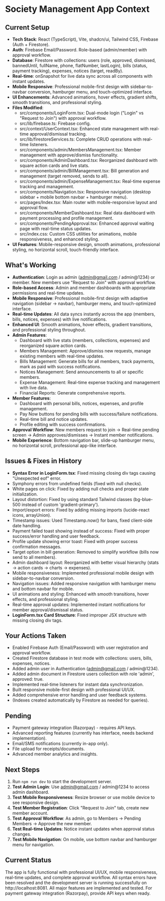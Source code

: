 # Society Management App Context

## Current Setup
- **Tech Stack**: React (TypeScript), Vite, shadcn/ui, Tailwind CSS, Firebase (Auth + Firestore).
- **Auth**: Firebase Email/Password. Role-based (admin/member) with approval workflow.
- **Database**: Firestore with collections: users (role, approved, dismissed, bannedUntil, fullName, phone, flatNumber, lastLogin), bills (status, payment tracking), expenses, notices (target, readBy).
- **Real-time**: onSnapshot for live data sync across all components with instant updates.
- **Mobile Responsive**: Professional mobile-first design with sidebar-to-navbar conversion, hamburger menu, and touch-optimized interface.
- **UI Enhancements**: Advanced animations, hover effects, gradient shifts, smooth transitions, and professional styling.
- **Files Modified**:
  - src/components/LoginForm.tsx: Dual-mode login ("Login" vs "Request to Join") with approval workflow.
  - src/lib/firebase.ts: Firebase config.
  - src/context/UserContext.tsx: Enhanced state management with real-time approval/dismissal tracking.
  - src/lib/firestoreServices.ts: Complete CRUD operations with real-time listeners.
  - src/components/admin/MembersManagement.tsx: Member management with approve/dismiss functionality.
  - src/components/AdminDashboard.tsx: Reorganized dashboard with square action cards and live stats.
  - src/components/admin/BillManagement.tsx: Bill generation and management (target removed, sends to all).
  - src/components/admin/ExpenseManagement.tsx: Real-time expense tracking and management.
  - src/components/Navigation.tsx: Responsive navigation (desktop sidebar + mobile bottom navbar + hamburger menu).
  - src/pages/Index.tsx: Main router with mobile-responsive layout and approval flow.
  - src/components/MemberDashboard.tsx: Real data dashboard with payment processing and profile management.
  - src/components/PendingApproval.tsx: Enhanced approval waiting page with real-time status updates.
  - src/index.css: Custom CSS utilities for animations, mobile responsiveness, and enhanced styling.
- **UI Features**: Mobile-responsive design, smooth animations, professional styling, no horizontal scroll, touch-friendly interface.

## What's Working
- **Authentication**: Login as admin (admin@gmail.com / admin@1234) or member. New members use "Request to Join" with approval workflow.
- **Role-based Access**: Admin and member dashboards with appropriate permissions and real-time updates.
- **Mobile Responsive**: Professional mobile-first design with adaptive navigation (sidebar → navbar), hamburger menu, and touch-optimized interface.
- **Real-time Updates**: All data syncs instantly across the app (members, bills, notices, expenses) with live notifications.
- **Enhanced UI**: Smooth animations, hover effects, gradient transitions, and professional styling throughout.
- **Admin Features**:
  - Dashboard with live stats (members, collections, expenses) and reorganized square action cards.
  - Members Management: Approve/dismiss new requests, manage existing members with real-time updates.
  - Bills Management: Generate bills for all members, track payments, mark as paid with success notifications.
  - Notices Management: Send announcements to all or specific members.
  - Expense Management: Real-time expense tracking and management with live data.
  - Financial Reports: Generate comprehensive reports.
- **Member Features**:
  - Dashboard with personal bills, notices, expenses, and profile management.
  - Pay Now buttons for pending bills with success/failure notifications.
  - Real-time bill and notice updates.
  - Profile editing with success confirmations.
- **Approval Workflow**: New members request to join → Real-time pending screen → Admin approves/dismisses → Instant member notifications.
- **Mobile Experience**: Bottom navigation bar, slide-up hamburger menu, no horizontal scroll, professional app-like interface.

## Issues & Fixes in History
- **Syntax Error in LoginForm.tsx**: Fixed missing closing div tags causing "Unexpected eof" error.
- Symphony errors from undefined fields (fixed with null checks).
- White pages on click: Fixed by adding null checks and proper state initialization.
- Layout distortion: Fixed by using standard Tailwind classes (bg-blue-500 instead of custom 'gradient-primary').
- Import/export errors: Fixed by adding missing imports (lucide-react icons, arrayUnion).
- Timestamp issues: Used Timestamp.now() for bans, fixed client-side date handling.
- Payment failed toast showing instead of success: Fixed with proper success/error handling and user feedback.
- Profile update showing error toast: Fixed with proper success confirmation messages.
- Target option in bill generation: Removed to simplify workflow (bills now send to all members).
- Admin dashboard layout: Reorganized with better visual hierarchy (stats → action cards → charts → expenses).
- Mobile responsiveness: Implemented professional mobile design with sidebar-to-navbar conversion.
- Navigation issues: Added responsive navigation with hamburger menu and bottom navbar for mobile.
- UI animations and styling: Enhanced with smooth transitions, hover effects, and professional styling.
- Real-time approval updates: Implemented instant notifications for member approval/dismissal status.
- **LoginForm.tsx Card Structure**: Fixed improper JSX structure with missing closing div tags.

## Your Actions Taken
- Enabled Firebase Auth (Email/Password) with user registration and approval workflow.
- Created Firestore database in test mode with collections: users, bills, expenses, notices.
- Added admin user in Authentication (admin@gmail.com / admin@1234).
- Added admin document in Firestore users collection with role 'admin', approved: true.
- Implemented real-time listeners for instant data synchronization.
- Built responsive mobile-first design with professional UI/UX.
- Added comprehensive error handling and user feedback systems.
- (Indexes created automatically by Firestore as needed for queries).

## Pending
- Payment gateway integration (Razorpay) - requires API keys.
- Advanced reporting features (currently has interface, needs backend implementation).
- Email/SMS notifications (currently in-app only).
- File upload for receipts/documents.
- Advanced member analytics and insights.

## Next Steps
1. Run `npm run dev` to start the development server.
2. **Test Admin Login**: Use admin@gmail.com / admin@1234 to access admin dashboard.
3. **Test Mobile Responsiveness**: Resize browser or use mobile device to see responsive design.
4. **Test Member Registration**: Click "Request to Join" tab, create new member account.
5. **Test Approval Workflow**: As admin, go to Members → Pending Members → Approve the new member.
6. **Test Real-time Updates**: Notice instant updates when approval status changes.
7. **Test Mobile Navigation**: On mobile, use bottom navbar and hamburger menu for navigation.

## Current Status
The app is fully functional with professional UI/UX, mobile responsiveness, real-time updates, and complete approval workflow. All syntax errors have been resolved and the development server is running successfully on http://localhost:8081. All major features are implemented and tested. For payment gateway integration (Razorpay), provide API keys when ready.
